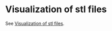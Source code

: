 # Visualization of stl files

See [Visualization of stl files](https://discuss.streamlit.io/t/visualization-of-stl-files).
